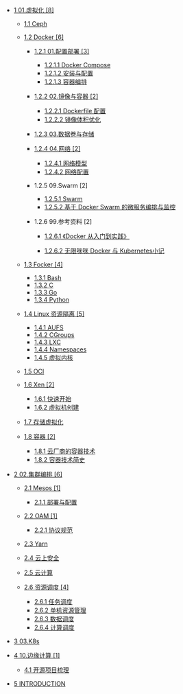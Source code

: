   - [1 01.虚拟化 [8]](/01.虚拟化/README.md)
    - [1.1 Ceph](/01.虚拟化/Ceph/README.md)
      
    - [1.2 Docker [6]](/01.虚拟化/Docker/README.md)
      - [1.2.1 01.配置部署 [3]](/01.虚拟化/Docker/01.配置部署/README.md)
        - [1.2.1.1 Docker Compose](/01.虚拟化/Docker/01.配置部署/Docker%20Compose.md)
        - [1.2.1.2 安装与配置](/01.虚拟化/Docker/01.配置部署/安装与配置.md)
        - [1.2.1.3 容器编排](/01.虚拟化/Docker/01.配置部署/容器编排.md)
      - [1.2.2 02.镜像与容器 [2]](/01.虚拟化/Docker/02.镜像与容器/README.md)
        - [1.2.2.1 Dockerfile 配置](/01.虚拟化/Docker/02.镜像与容器/Dockerfile%20配置.md)
        - [1.2.2.2 镜像体积优化](/01.虚拟化/Docker/02.镜像与容器/镜像体积优化.md)
      - [1.2.3 03.数据卷与存储](/01.虚拟化/Docker/03.数据卷与存储/README.md)
        
      - [1.2.4 04.网络 [2]](/01.虚拟化/Docker/04.网络/README.md)
        - [1.2.4.1 网络模型](/01.虚拟化/Docker/04.网络/网络模型.md)
        - [1.2.4.2 网络配置](/01.虚拟化/Docker/04.网络/网络配置.md)
      - 1.2.5 09.Swarm [2]
        - [1.2.5.1 Swarm](/01.虚拟化/Docker/09.Swarm/Swarm.md)
        - [1.2.5.2 基于 Docker Swarm 的微服务编排与监控](/01.虚拟化/Docker/09.Swarm/基于%20Docker%20Swarm%20的微服务编排与监控.md)
      - 1.2.6 99.参考资料 [2]
        - [1.2.6.1 《Docker 从入门到实践》](/01.虚拟化/Docker/99.参考资料/2020-《Docker%20从入门到实践》/README.md)
          
        - [1.2.6.2 无限咪咪 Docker 与 Kubernetes小记](/01.虚拟化/Docker/99.参考资料/2023-无限咪咪-Docker%20与%20Kubernetes小记.md)
    - [1.3 Focker [4]](/01.虚拟化/Focker/README.md)
      - [1.3.1 Bash](/01.虚拟化/Focker/Bash.md)
      - [1.3.2 C](/01.虚拟化/Focker/C.md)
      - [1.3.3 Go](/01.虚拟化/Focker/Go.md)
      - [1.3.4 Python](/01.虚拟化/Focker/Python.md)
    - [1.4 Linux 资源隔离 [5]](/01.虚拟化/Linux%20资源隔离/README.md)
      - [1.4.1 AUFS](/01.虚拟化/Linux%20资源隔离/AUFS.md)
      - [1.4.2 CGroups](/01.虚拟化/Linux%20资源隔离/CGroups.md)
      - [1.4.3 LXC](/01.虚拟化/Linux%20资源隔离/LXC.md)
      - [1.4.4 Namespaces](/01.虚拟化/Linux%20资源隔离/Namespaces.md)
      - [1.4.5 虚拟内核](/01.虚拟化/Linux%20资源隔离/虚拟内核.md)
    - [1.5 OCI](/01.虚拟化/OCI/README.md)
      
    - [1.6 Xen [2]](/01.虚拟化/Xen/README.md)
      - [1.6.1 快速开始](/01.虚拟化/Xen/快速开始.md)
      - [1.6.2 虚拟机创建](/01.虚拟化/Xen/虚拟机创建.md)
    - [1.7 存储虚拟化](/01.虚拟化/存储虚拟化/README.md)
      
    - [1.8 容器 [2]](/01.虚拟化/容器/README.md)
      - [1.8.1 云厂商的容器技术](/01.虚拟化/容器/云厂商的容器技术.md)
      - [1.8.2 容器技术简史](/01.虚拟化/容器/容器技术简史.md)
  - [2 02.集群编排 [6]](/02.集群编排/README.md)
    - [2.1 Mesos [1]](/02.集群编排/Mesos/README.md)
      - [2.1.1 部署与配置](/02.集群编排/Mesos/部署与配置.md)
    - [2.2 OAM [1]](/02.集群编排/OAM/README.md)
      - [2.2.1 协议规范](/02.集群编排/OAM/协议规范.md)
    - [2.3 Yarn](/02.集群编排/Yarn/README.md)
      
    - [2.4 云上安全](/02.集群编排/云上安全/README.md)
      
    - [2.5 云计算](/02.集群编排/云计算.md)
    - [2.6 资源调度 [4]](/02.集群编排/资源调度/README.md)
      - [2.6.1 任务调度](/02.集群编排/资源调度/任务调度.md)
      - [2.6.2 单机资源管理](/02.集群编排/资源调度/单机资源管理.md)
      - [2.6.3 数据调度](/02.集群编排/资源调度/数据调度.md)
      - [2.6.4 计算调度](/02.集群编排/资源调度/计算调度.md)
  - [3 03.K8s](/03.K8s/README.md)
    
  - [4 10.边缘计算 [1]](/10.边缘计算/README.md)
    - [4.1 开源项目梳理](/10.边缘计算/开源项目梳理.md)
  - [5 INTRODUCTION](/INTRODUCTION.md)